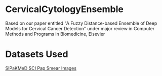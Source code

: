# CervicalCytologyEnsemble
Based on our paper entitled "A Fuzzy Distance-based Ensemble of Deep Models for Cervical Cancer Detection" under major review in Computer Methods and Programs in Biomedicine, Elsevier
# Datasets Used
[SIPaKMeD SCI Pap Smear Images](https://www.cs.uoi.gr/~marina/sipakmed.html)
